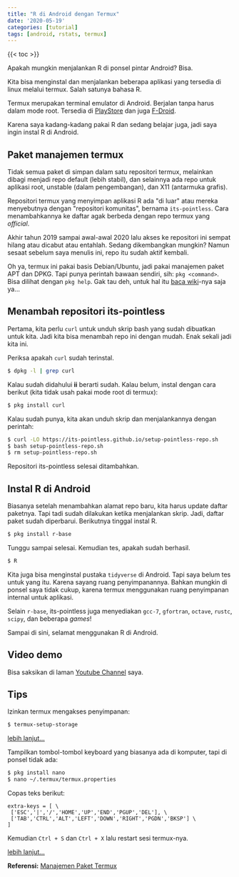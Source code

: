 ```yaml
---
title: "R di Android dengan Termux"
date: '2020-05-19'
categories: [tutorial]
tags: [android, rstats, termux]
---
```

{{< toc >}}

Apakah mungkin menjalankan R di ponsel pintar Android? Bisa.

Kita bisa menginstal dan menjalankan beberapa aplikasi yang tersedia di linux melalui termux. Salah satunya bahasa R.

Termux merupakan terminal emulator di Android. Berjalan tanpa harus dalam mode root. Tersedia di [PlayStore](https://play.google.com/store/apps/details?id=com.termux) dan juga [F-Droid](https://f-droid.org/repository/browse/?fdid=com.termux).

Karena saya kadang-kadang pakai R dan sedang belajar juga, jadi saya ingin instal R di Android.

## Paket manajemen termux

Tidak semua paket di simpan dalam satu repositori termux, melainkan dibagi menjadi repo default (lebih stabil), dan selainnya ada repo untuk aplikasi root, unstable (dalam pengembangan), dan X11 (antarmuka grafis).

Repositori termux yang menyimpan aplikasi R ada "di luar" atau mereka menyebutnya dengan "repositori komunitas", bernama `its-pointless`. Cara menambahkannya ke daftar agak berbeda dengan repo termux yang _official_.

Akhir tahun 2019 sampai awal-awal 2020 lalu akses ke repositori ini sempat hilang atau dicabut atau entahlah. Sedang dikembangkan mungkin? Namun sesaat sebelum saya menulis ini, repo itu sudah aktif kembali.

Oh ya, termux ini pakai basis Debian/Ubuntu, jadi pakai manajemen paket APT dan DPKG. Tapi punya perintah bawaan sendiri, sih: `pkg <command>`. Bisa dilihat dengan `pkg help`. Gak tau deh, untuk hal itu [baca wiki](https://wiki.termux.com/wiki/Main_Page)-nya saja ya...

## Menambah repositori its-pointless

Pertama, kita perlu `curl` untuk unduh skrip bash yang sudah dibuatkan untuk kita. Jadi kita bisa menambah repo ini dengan mudah. Enak sekali jadi kita ini.

Periksa apakah `curl` sudah terinstal.

```bash
$ dpkg -l | grep curl
```

Kalau sudah didahului **ii** berarti sudah. Kalau belum, instal dengan cara berikut (kita tidak usah pakai mode root di termux):

```bash
$ pkg install curl
```

Kalau sudah punya, kita akan unduh skrip dan menjalankannya dengan perintah:

```bash
$ curl -LO https://its-pointless.github.io/setup-pointless-repo.sh
$ bash setup-pointless-repo.sh
$ rm setup-pointless-repo.sh
```

Repositori its-pointless selesai ditambahkan.

## Instal R di Android

Biasanya setelah menambahkan alamat repo baru, kita harus update daftar paketnya. Tapi tadi sudah dilakukan ketika menjalankan skrip. Jadi, daftar paket sudah diperbarui. Berikutnya tinggal instal R.

```bash
$ pkg install r-base
```

Tunggu sampai selesai. Kemudian tes, apakah sudah berhasil.

```bash
$ R
```

Kita juga bisa menginstal pustaka `tidyverse` di Android. Tapi saya belum tes untuk yang itu. Karena sayang ruang penyimpanannya. Bahkan mungkin di ponsel saya tidak cukup, karena termux menggunakan ruang penyimpanan internal untuk aplikasi.

Selain `r-base`, its-pointless juga menyediakan `gcc-7`, `gfortran`, `octave`, `rustc`, `scipy`, dan beberapa _games_!

Sampai di sini, selamat menggunakan R di Android.

## Video demo

Bisa saksikan di laman [Youtube Channel](https://youtu.be/kDrc8-2K2DI "youtube") saya.

## Tips

Izinkan termux mengakses penyimpanan: 

```bash
$ termux-setup-storage
```

[lebih lanjut...](https://wiki.termux.com/wiki/Termux-setup-storage)

Tampilkan tombol-tombol keyboard yang biasanya ada di komputer, tapi di ponsel tidak ada:

```bash
$ pkg install nano
$ nano ~/.termux/termux.properties
```

Copas teks berikut:

```
extra-keys = [ \
 ['ESC','|','/','HOME','UP','END','PGUP','DEL'], \
 ['TAB','CTRL','ALT','LEFT','DOWN','RIGHT','PGDN','BKSP'] \
]
```

Kemudian `Ctrl + S` dan `Ctrl + X` lalu restart sesi termux-nya.

[lebih lanjut...](https://wiki.termux.com/wiki/Touch_Keyboard)

**Referensi:** [Manajemen Paket Termux](https://wiki.termux.com/wiki/Package_Management)
